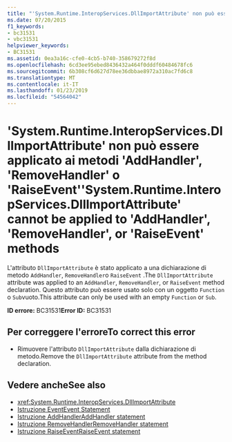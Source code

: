 ```yaml
---
title: "'System.Runtime.InteropServices.DllImportAttribute' non può essere applicato ai metodi 'AddHandler', 'RemoveHandler' o 'RaiseEvent'"
ms.date: 07/20/2015
f1_keywords:
- bc31531
- vbc31531
helpviewer_keywords:
- BC31531
ms.assetid: 0ea3a16c-cfe0-4cb5-b740-358679272f8d
ms.openlocfilehash: 6cd3ee95ebed8436432a464f0dddf60484678fc6
ms.sourcegitcommit: 6b308cf6d627d78ee36dbbae8972a310ac7fd6c8
ms.translationtype: MT
ms.contentlocale: it-IT
ms.lasthandoff: 01/23/2019
ms.locfileid: "54564042"
---
```

# <a name="systemruntimeinteropservicesdllimportattribute-cannot-be-applied-to-addhandler-removehandler-or-raiseevent-methods"></a><span data-ttu-id="9a95c-102">'System.Runtime.InteropServices.DllImportAttribute' non può essere applicato ai metodi 'AddHandler', 'RemoveHandler' o 'RaiseEvent'</span><span class="sxs-lookup"><span data-stu-id="9a95c-102">'System.Runtime.InteropServices.DllImportAttribute' cannot be applied to 'AddHandler', 'RemoveHandler', or 'RaiseEvent' methods</span></span>
<span data-ttu-id="9a95c-103">L'attributo `DllImportAttribute` è stato applicato a una dichiarazione di metodo `AddHandler`, `RemoveHandler`o `RaiseEvent` .</span><span class="sxs-lookup"><span data-stu-id="9a95c-103">The `DllImportAttribute` attribute was applied to an `AddHandler`, `RemoveHandler`, or `RaiseEvent` method declaration.</span></span> <span data-ttu-id="9a95c-104">Questo attributo può essere usato solo con un oggetto `Function` o `Sub`vuoto.</span><span class="sxs-lookup"><span data-stu-id="9a95c-104">This attribute can only be used with an empty `Function` or `Sub`.</span></span>  
  
 <span data-ttu-id="9a95c-105">**ID errore:** BC31531</span><span class="sxs-lookup"><span data-stu-id="9a95c-105">**Error ID:** BC31531</span></span>  
  
## <a name="to-correct-this-error"></a><span data-ttu-id="9a95c-106">Per correggere l'errore</span><span class="sxs-lookup"><span data-stu-id="9a95c-106">To correct this error</span></span>  
  
-   <span data-ttu-id="9a95c-107">Rimuovere l'attributo `DllImportAttribute` dalla dichiarazione di metodo.</span><span class="sxs-lookup"><span data-stu-id="9a95c-107">Remove the `DllImportAttribute` attribute from the method declaration.</span></span>  
  
## <a name="see-also"></a><span data-ttu-id="9a95c-108">Vedere anche</span><span class="sxs-lookup"><span data-stu-id="9a95c-108">See also</span></span>
- <xref:System.Runtime.InteropServices.DllImportAttribute>
- [<span data-ttu-id="9a95c-109">Istruzione Event</span><span class="sxs-lookup"><span data-stu-id="9a95c-109">Event Statement</span></span>](../../visual-basic/language-reference/statements/event-statement.md)
- [<span data-ttu-id="9a95c-110">Istruzione AddHandler</span><span class="sxs-lookup"><span data-stu-id="9a95c-110">AddHandler statement</span></span>](~/docs/visual-basic/language-reference/statements/addhandler-statement.md)
- [<span data-ttu-id="9a95c-111">Istruzione RemoveHandler</span><span class="sxs-lookup"><span data-stu-id="9a95c-111">RemoveHandler statement</span></span>](~/docs/visual-basic/language-reference/statements/removehandler-statement.md)
- [<span data-ttu-id="9a95c-112">Istruzione RaiseEvent</span><span class="sxs-lookup"><span data-stu-id="9a95c-112">RaiseEvent statement</span></span>](~/docs/visual-basic/language-reference/statements/raiseevent-statement.md)
